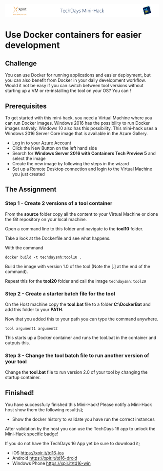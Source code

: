 ![Xpirit TechDays MiniHack Banner](../HackBanner-s.png)
# Use Docker containers for easier development #

## Challenge ##
You can use Docker for running applications and easier deployment, but you can also benefit from Docker in your daily development workflow. Would it not be easy if you can switch between tool versions without starting up a VM or re-installing the tool on your OS? You can !

## Prerequisites ##
To get started with this mini-hack, you need a Virtual Machine where you can run Docker images. Windows 2016 has the possibility to run Docker images natively. Windows 10 also has this possibility. This mini-hack uses a Windows 2016 Server Core image that is available in the Azure Gallery.

- Log in to your Azure Account
- Click the New Button on the left hand side 
- Search for **Windows Server 2016 with Containers Tech Preview 5** and select the image 
- Create the new image by following the steps in the wizard
- Set up a Remote Desktop connection and login to the Virtual Machine you just created

## The Assignment ##

### Step 1 - Create 2 versions of a tool container ###
From the **source** folder copy all the content to your Virtual Machine or clone the Git repository on your local machine. 

Open a command line to this folder and navigate to the **tool10** folder.

Take a look at the Dockerfile and see what happens.

With the command 

```
docker build -t techdaysmh:tool10 .
```

Build the image with version 1.0 of the tool (Note the [.] at the end of the command).

Repeat this for the **tool20** folder and call the image `techdaysmh:tool20`

### Step 2 - Create a starter batch file for the tool ###
On the Host machine copy the **tool.bat** file to a folder **C:\DockerBat** and add this folder to your **PATH**.

Now that you added this to your path you can type the command anywhere.

```
tool argument1 argument2
``` 

This starts up a Docker container and runs the tool.bat in the container and outputs this.

### Step 3 - Change the tool batch file to run another version of your tool ###
Change the **tool.bat** file to run version 2.0 of your tool by changing the startup container.

## Finished! ##
You have successfully finished this Mini-Hack! Please notify a Mini-Hack host show them the following result(s);

- Show the docker history to validate you have run the correct instances

After validation by the host you can use the TechDays 16 app to unlock the Mini-Hack specific badge!

If you do not have the TechDays 16 App yet be sure to download it;
- iOS <https://xpir.it/td16-ios>
- Android <https://xpir.it/td16-droid>
- Windows Phone <https://xpir.it/td16-win>
